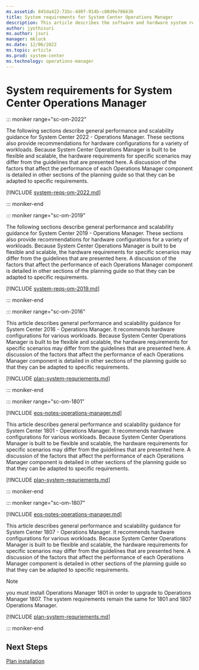 ```yaml
---
ms.assetid: 845da422-72bc-4d0f-914b-c08d9e786636
title: System requirements for System Center Operations Manager
description: This article describes the software and hardware system requirements for System Center Operations Manager
author: jyothisuri
ms.author: jsuri
manager: mkluck
ms.date: 12/06/2022
ms.topic: article
ms.prod: system-center
ms.technology: operations-manager
---
```


# System requirements for System Center Operations Manager

::: moniker range="sc-om-2022"

The following sections describe general performance and scalability guidance for System Center 2022 - Operations Manager.  These sections also provide recommendations for hardware configurations for a variety of workloads. Because System Center Operations Manager is built to be flexible and scalable, the hardware requirements for specific scenarios may differ from the guidelines that are presented here.  A discussion of the factors that affect the performance of each Operations Manager component is detailed in other sections of the planning guide so that they can be adapted to specific requirements.

[!INCLUDE [system-reqs-om-2022.md](../includes/system-reqs-om-2022.md)]

::: moniker-end

::: moniker range="sc-om-2019"

The following sections describe general performance and scalability guidance for System Center 2019 - Operations Manager.  These sections also provide recommendations for hardware configurations for a variety of workloads. Because System Center Operations Manager is built to be flexible and scalable, the hardware requirements for specific scenarios may differ from the guidelines that are presented here.  A discussion of the factors that affect the performance of each Operations Manager component is detailed in other sections of the planning guide so that they can be adapted to specific requirements.

[!INCLUDE [system-reqs-om-2019.md](../includes/system-reqs-om-2019.md)]

::: moniker-end

::: moniker range="sc-om-2016"

This article describes general performance and scalability guidance for System Center 2016 - Operations Manager. It recommends hardware configurations for various workloads. Because System Center Operations Manager is built to be flexible and scalable, the hardware requirements for specific scenarios may differ from the guidelines that are presented here.  A discussion of the factors that affect the performance of each Operations Manager component is detailed in other sections of the planning guide so that they can be adapted to specific requirements.

[!INCLUDE [plan-system-requriements.md](../includes/plan-system-requirements.md)]

::: moniker-end


::: moniker range="sc-om-1801"

[!INCLUDE [eos-notes-operations-manager.md](../includes/eos-notes-operations-manager.md)]

This article describes general performance and scalability guidance for System Center 1801 - Operations Manager. It recommends hardware configurations for various workloads. Because System Center Operations Manager is built to be flexible and scalable, the hardware requirements for specific scenarios may differ from the guidelines that are presented here.  A discussion of the factors that affect the performance of each Operations Manager component is detailed in other sections of the planning guide so that they can be adapted to specific requirements.

[!INCLUDE [plan-system-requriements.md](../includes/plan-system-requirements.md)]

::: moniker-end

::: moniker range="sc-om-1807"

[!INCLUDE [eos-notes-operations-manager.md](../includes/eos-notes-operations-manager.md)]

This article describes general performance and scalability guidance for System Center 1807 - Operations Manager. It recommends hardware configurations for various workloads. Because System Center Operations Manager is built to be flexible and scalable, the hardware requirements for specific scenarios may differ from the guidelines that are presented here.  A discussion of the factors that affect the performance of each Operations Manager component is detailed in other sections of the planning guide so that they can be adapted to specific requirements.

> [!NOTE]
> you must install Operations Manager 1801 in order to upgrade to Operations Manager 1807. The system requirements remain the same for 1801 and 1807 Operations Manager.

[!INCLUDE [plan-system-requriements.md](../includes/plan-system-requirements.md)]

::: moniker-end


## Next Steps
[Plan installation](plan-overview.md)
